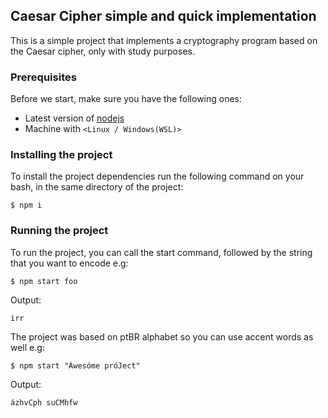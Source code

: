 ## Caesar Cipher simple and quick implementation
This is a simple project that implements a cryptography program based on the Caesar cipher, only with study purposes.

### Prerequisites
Before we start, make sure you have the following ones:

* Latest version of [nodejs](https://nodejs.org/en/)
* Machine with `<Linux / Windows(WSL)>`

### Installing the project
To install the project dependencies run the following command on your bash, in the same directory of the project:

```
$ npm i
```

### Running the project
To run the project, you can call the start command, followed by the string that you want to encode e.g:

```
$ npm start foo
```

Output:

```
irr
```

The project was based on ptBR alphabet so you can use accent words as well e.g:

```
$ npm start "Áwesóme próJect"
```

Output:

```
ázhvCph suCMhfw
```
